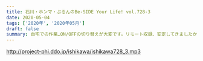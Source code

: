 ```yaml
---
title: 石川・ホンマ・ぶるんのBe-SIDE Your Life! vol.728-3
date: 2020-05-04
tags: ['2020年', '2020年05月']
draft: false
summary: 自宅での作業…ON/OFFの切り替えが大変です。リモート収録、安定してきましたかね…早く平常に戻って欲しいです！
---
```


http://project-phi.ddo.jp/ishikawa/ishikawa728_3.mp3

